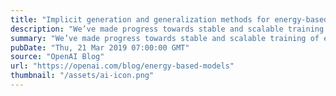 ```yaml
---
title: "Implicit generation and generalization methods for energy-based models"
description: "We’ve made progress towards stable and scalable training of energy-based models (EBMs) resulting in better sample quality and generalization ability than existing models. Generation in EBMs spends more compute to continually refine its answers and doing so can generate samples competitive with GANs at low temperatures, while also having mode coverage guarantees of likelihood-based models. We hope these findings stimulate further research into this promising class of models."
summary: "We’ve made progress towards stable and scalable training of energy-based models (EBMs) resulting in better sample quality and generalization ability than existing models. Generation in EBMs spends more compute to continually refine its answers and doing so can generate samples competitive with GANs at low temperatures, while also having mode coverage guarantees of likelihood-based models. We hope these findings stimulate further research into this promising class of models."
pubDate: "Thu, 21 Mar 2019 07:00:00 GMT"
source: "OpenAI Blog"
url: "https://openai.com/blog/energy-based-models"
thumbnail: "/assets/ai-icon.png"
---
```


